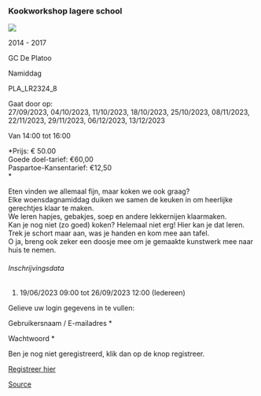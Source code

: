 ### Kookworkshop lagere school

![](/images/placeholder.jpg)

2014 - 2017

GC De Platoo

Namiddag

PLA\_LR2324\_8

Gaat door op:  
27/09/2023, 04/10/2023, 11/10/2023, 18/10/2023, 25/10/2023, 08/11/2023, 22/11/2023, 29/11/2023, 06/12/2023, 13/12/2023

Van 14:00 tot 16:00

*Prijs: € 50.00  
Goede doel-tarief: €60,00  
Paspartoe-Kansentarief: €12,50  
*

Eten vinden we allemaal fijn, maar koken we ook graag?  
Elke woensdagnamiddag duiken we samen de keuken in om heerlijke gerechtjes klaar te maken.  
We leren hapjes, gebakjes, soep en andere lekkernijen klaarmaken.  
Kan je nog niet (zo goed) koken? Helemaal niet erg! Hier kan je dat leren.  
Trek je schort maar aan, was je handen en kom mee aan tafel.  
O ja, breng ook zeker een doosje mee om je gemaakte kunstwerk mee naar huis te nemen.

###### Inschrijvingsdata

1.  19/06/2023 09:00 tot 26/09/2023 12:00 (Iedereen)

Gelieve uw login gegevens in te vullen:

Gebruikersnaam / E-mailadres * 

Wachtwoord * 

  

Ben je nog niet geregistreerd, klik dan op de knop registreer.

[Registreer hier](/registration)

[Source](https://tickets.vgc.be/activity/subscribe/PLA_LR2324_8)